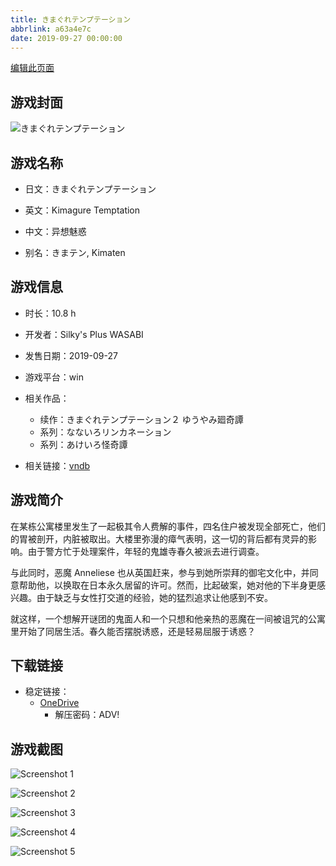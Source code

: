 ```yaml
---
title: きまぐれテンプテーション
abbrlink: a63a4e7c
date: 2019-09-27 00:00:00
---
```

[编辑此页面](https://github.com/ACG-3/ADV3-source/blob/main/source/_posts/games/%E3%81%8D%E3%81%BE%E3%81%90%E3%82%8C%E3%83%86%E3%83%B3%E3%83%97%E3%83%86%E3%83%BC%E3%82%B7%E3%83%A7%E3%83%B3.md)

## 游戏封面

![きまぐれテンプテーション](https://pan.timero.xyz/d/onedrive/img_lib_001/%E3%81%8D%E3%81%BE%E3%81%90%E3%82%8C%E3%83%86%E3%83%B3%E3%83%97%E3%83%86%E3%83%BC%E3%82%B7%E3%83%A7%E3%83%B3_cover.avif)


## 游戏名称

- 日文：きまぐれテンプテーション
- 英文：Kimagure Temptation
- 中文：异想魅惑

- 别名：きまテン, Kimaten


## 游戏信息

- 时长：10.8 h
- 开发者：Silky's Plus WASABI
- 发售日期：2019-09-27
- 游戏平台：win
- 相关作品：
   - 续作：きまぐれテンプテーション２ ゆうやみ廻奇譚
   - 系列：なないろリンカネーション
   - 系列：あけいろ怪奇譚

- 相关链接：[vndb](https://vndb.org/v26000)


## 游戏简介

在某栋公寓楼里发生了一起极其令人费解的事件，四名住户被发现全部死亡，他们的胃被剖开，内脏被取出。大楼里弥漫的瘴气表明，这一切的背后都有灵异的影响。由于警方忙于处理案件，年轻的鬼雄寺春久被派去进行调查。

与此同时，恶魔 Anneliese 也从英国赶来，参与到她所崇拜的御宅文化中，并同意帮助他，以换取在日本永久居留的许可。然而，比起破案，她对他的下半身更感兴趣。由于缺乏与女性打交道的经验，她的猛烈追求让他感到不安。

就这样，一个想解开谜团的鬼面人和一个只想和他亲热的恶魔在一间被诅咒的公寓里开始了同居生活。春久能否摆脱诱惑，还是轻易屈服于诱惑？




## 下载链接

- 稳定链接：
    - [OneDrive](https://pan.timero.xyz/onedrive/adv_lib_001/%E3%81%8D%E3%81%BE%E3%81%90%E3%82%8C%E3%83%86%E3%83%B3%E3%83%97%E3%83%86%E3%83%BC%E3%82%B7%E3%83%A7%E3%83%B3)
        - 解压密码：ADV!



## 游戏截图


![Screenshot 1](https://pan.timero.xyz/d/onedrive/img_lib_001/%E3%81%8D%E3%81%BE%E3%81%90%E3%82%8C%E3%83%86%E3%83%B3%E3%83%97%E3%83%86%E3%83%BC%E3%82%B7%E3%83%A7%E3%83%B3_Screenshot_1.avif)

![Screenshot 2](https://pan.timero.xyz/d/onedrive/img_lib_001/%E3%81%8D%E3%81%BE%E3%81%90%E3%82%8C%E3%83%86%E3%83%B3%E3%83%97%E3%83%86%E3%83%BC%E3%82%B7%E3%83%A7%E3%83%B3_Screenshot_2.avif)

![Screenshot 3](https://pan.timero.xyz/d/onedrive/img_lib_001/%E3%81%8D%E3%81%BE%E3%81%90%E3%82%8C%E3%83%86%E3%83%B3%E3%83%97%E3%83%86%E3%83%BC%E3%82%B7%E3%83%A7%E3%83%B3_Screenshot_3.avif)

![Screenshot 4](https://pan.timero.xyz/d/onedrive/img_lib_001/%E3%81%8D%E3%81%BE%E3%81%90%E3%82%8C%E3%83%86%E3%83%B3%E3%83%97%E3%83%86%E3%83%BC%E3%82%B7%E3%83%A7%E3%83%B3_Screenshot_4.avif)

![Screenshot 5](https://pan.timero.xyz/d/onedrive/img_lib_001/%E3%81%8D%E3%81%BE%E3%81%90%E3%82%8C%E3%83%86%E3%83%B3%E3%83%97%E3%83%86%E3%83%BC%E3%82%B7%E3%83%A7%E3%83%B3_Screenshot_5.avif)

